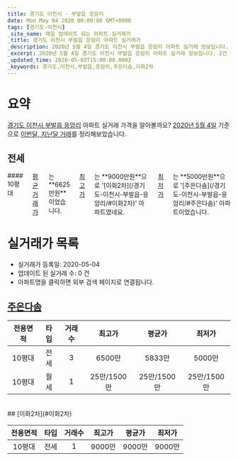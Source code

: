 ```yaml
---
title: 경기도 이천시 - 부발읍 응암리
date: Mon May 04 2020 00:00:00 GMT+0900
tags: [경기도-이천시]
_site_name: 매일 업데이트 되는 아파트 실거래가
_title: 경기도 이천시 부발읍 응암리 아파트 실거래가
_description: 2020년 5월 4일 경기도 이천시 부발읍 응암리 아파트 실거래 정보입니다. 2건 아파트 정보가 있습니다.
_excerpt: 2020년 5월 4일 경기도 이천시 부발읍 응암리 아파트 실거래 정보입니다. 2건 아파트 정보가 있습니다.
_updated_time: 2020-05-03T15:00:00.000Z
_keywords: 경기도,이천시,부발읍,응암리,주은다솜,이화2차
---
```





# 요약
<ins>경기도 이천시 부발읍 응암리</ins> 아파트 실거래 가격을 알아볼까요? <ins>2020년 5월 4일</ins> 기준으로 <ins>이번달, 지난달 거래</ins>를 정리해보았습니다.

## 전세
<div class="container">
<div class="twelve columns" markdown="1">
#### 10평대
<ins>평균 거래가</ins>는 **6625만원**이었습니다. <ins>최고가</ins>는 **9000만원**으로 '[이화2차](/경기도-이천시-부발읍-응암리/#이화2차)' 아파트였네요. <ins>최저가</ins>는 **5000만원**으로 '[주은다솜](/경기도-이천시-부발읍-응암리/#주은다솜)' 아파트이었습니다.
</div>
</div>



# 실거래가 목록
- 실거래가 등록일: 2020-05-04
- 업데이트 된 실거래 수: 0 건
- 아파트명을 클릭하면 외부 검색 페이지로 연결됩니다.

## [주은다솜](#주은다솜)

|전용면적|타입|거래수|최고가|평균가|최저가|
|:---:|:---:|:---:|:---:|:---:|:---:|
|10평대|<span class="deal-type-2">전세</span>|3|6500만|5833만|5000만|
|10평대|<span class="deal-type-3">월세</span>|1|25만/1500만|25만/1500만|25만/1500만|

<br/>
## [이화2차](#이화2차)

|전용면적|타입|거래수|최고가|평균가|최저가|
|:---:|:---:|:---:|:---:|:---:|:---:|
|10평대|<span class="deal-type-2">전세</span>|1|9000만|9000만|9000만|

<br/>



